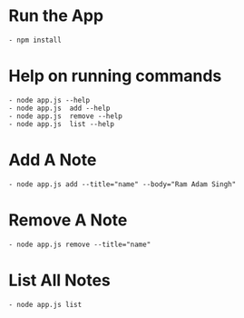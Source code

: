 # Run the App

    - npm install

# Help on running commands

    - node app.js --help
    - node app.js  add --help
    - node app.js  remove --help
    - node app.js  list --help

# Add  A Note

    - node app.js add --title="name" --body="Ram Adam Singh"

# Remove A Note

    - node app.js remove --title="name"

# List All Notes

    - node app.js list

